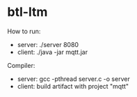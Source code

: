 # btl-ltm
How to run: 
* server: ./server 8080
* client: ./java -jar mqtt.jar

Compiler: 
* server: gcc  -pthread server.c -o server
* client: build artifact with project "mqtt"
